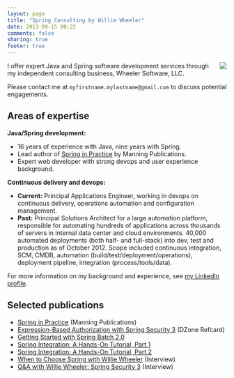 ```yaml
---
layout: page
title: "Spring Consulting by Willie Wheeler"
date: 2013-09-15 00:22
comments: false
sharing: true
footer: true
---
```

<img src="http://springinpractice.s3.amazonaws.com/blog/images/about/ww.jpg" align="right" />

I offer expert Java and Spring software development services through my independent consulting business, Wheeler Software, LLC.

Please contact me at `myfirstname.mylastname@gmail.com` to discuss potential engagements.

Areas of expertise
------------------

**Java/Spring development:**

* 16 years of experience with Java, nine years with Spring.
* Lead author of [Spring in Practice](http://www.manning.com/wheeler/) by Manning Publications.
* Expert web developer with strong devops and user experience background.

**Continuous delivery and devops:**

* **Current:** Principal Applications Engineer, working in devops on continuous delivery, operations automation and configuration management.
* **Past:** Principal Solutions Architect for a large automation platform, responsible for automating hundreds of applications across thousands of servers in internal data center and cloud environments. 40,000 automated deployments (both half- and full-stack) into dev, test and production as of October 2012. Scope included continuous integration, SCM, CMDB, automation (build/test/deployment/operations), deployment pipeline, integration (process/tools/data).

For more information on my background and experience, see [my LinkedIn profile](http://www.linkedin.com/in/williewheeler).

Selected publications
---------------------

* <a href="http://manning.com/wheeler/">Spring in Practice</a> (Manning Publications)
* <a href="http://refcardz.dzone.com/refcardz/expression-based-authorization">Expression-Based Authorization with Spring Security 3</a> (DZone Refcard)
* <a href="http://java.dzone.com/articles/getting-started-spring-batch">Getting Started with Spring Batch 2.0</a>
* <a href="http://java.dzone.com/articles/spring-integration-hands">Spring Integration: A Hands-On Tutorial, Part 1</a>
* <a href="http://java.dzone.com/articles/spring-integration-hands-0">Spring Integration: A Hands-On Tutorial, Part 2</a>
* <a href="http://java.dzone.com/articles/wheeler-spring-interview">When to Choose Spring with Willie Wheeler</a> (Interview)
* <a href="http://java.dzone.com/articles/willie-wheeler-spring-security3-interview">Q&amp;A with Willie Wheeler: Spring Security 3</a> (Interview)
